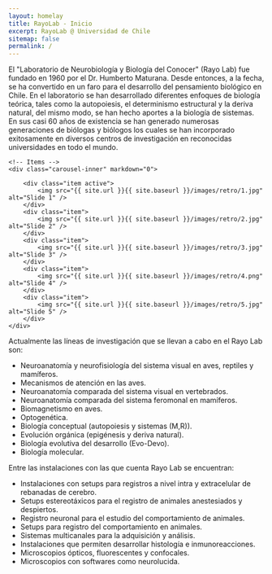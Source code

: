```yaml
---
layout: homelay
title: RayoLab - Inicio
excerpt: RayoLab @ Universidad de Chile
sitemap: false
permalink: /
---
```

El "Laboratorio de Neurobiología y Biología del Conocer" (Rayo Lab) fue fundado en 1960 por el Dr. Humberto Maturana. Desde entonces, a la fecha, se ha convertido en un faro para el desarrollo del pensamiento biológico en Chile. En el laboratorio se han desarrollado diferentes enfoques de biología teórica, tales como la autopoiesis, el determinismo estructural y la deriva natural, del mismo modo, se han hecho aportes a la biología de sistemas. En sus casi 60 años de existencia se han generado numerosas generaciones de biólogas y biólogos los cuales se han incorporado exitosamente en diversos centros de investigación en reconocidas universidades en todo el mundo.

```
<!-- Items -->
<div class="carousel-inner" markdown="0">

    <div class="item active">
        <img src="{{ site.url }}{{ site.baseurl }}/images/retro/1.jpg" alt="Slide 1" />
    </div>
    <div class="item">
        <img src="{{ site.url }}{{ site.baseurl }}/images/retro/2.jpg" alt="Slide 2" />
    </div>
    <div class="item">
        <img src="{{ site.url }}{{ site.baseurl }}/images/retro/3.jpg" alt="Slide 3" />
    </div>
    <div class="item">
        <img src="{{ site.url }}{{ site.baseurl }}/images/retro/4.png" alt="Slide 4" />
    </div>
    <div class="item">
        <img src="{{ site.url }}{{ site.baseurl }}/images/retro/5.jpg" alt="Slide 5" />
    </div>
</div>
```

  Actualmente las líneas de investigación que se llevan a cabo en el Rayo Lab son:

* Neuroanatomía y neurofisiología del sistema visual en aves, reptiles y mamíferos.
* Mecanismos de atención en las aves.
* Neuroanatomía comparada del sistema visual en vertebrados.
* Neuroanatomía comparada del sistema feromonal en mamíferos.
* Biomagnetismo en aves.
* Optogenética.
* Biología conceptual (autopoiesis y sistemas (M,R)).
* Evolución orgánica (epigénesis y deriva natural).
* Biología evolutiva del desarrollo (Evo-Devo).
* Biología molecular.

Entre las instalaciones con las que cuenta Rayo Lab se encuentran:

* Instalaciones con setups para registros a nivel intra y extracelular de rebanadas de cerebro.
* Setups estereotáxicos para el registro de animales anestesiados y despiertos.
* Registro neuronal para el estudio del comportamiento de animales.
* Setups para registro del comportamiento en animales.
* Sistemas multicanales para la adquisición y análisis.
* Instalaciones que permiten desarrollar histología e inmunoreacciones.
* Microscopios ópticos, fluorescentes y confocales.
* Microscopios con softwares como neurolucida.
